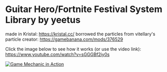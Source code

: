 # Guitar Hero/Fortnite Festival System Library by yeetus

made in Kristal: https://kristal.cc/
borrowed the particles from vitellary's particle creator: https://gamebanana.com/mods/376529

Click the image below to see how it works (or use the video link): https://www.youtube.com/watch?v=sGGGBf2iy0s

[![Game Mechanic in Action](https://i.ytimg.com/vi/sGGGBf2iy0s)](https://www.youtube.com/watch?v=sGGGBf2iy0s)

